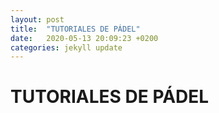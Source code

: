 ```yaml
---
layout: post
title:  "TUTORIALES DE PÁDEL"
date:   2020-05-13 20:09:23 +0200
categories: jekyll update
---
```


# TUTORIALES DE PÁDEL
